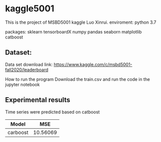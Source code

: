 kaggle5001
===========================
This is the  project of MSBD5001 kaggle Luo Xinrui. 
enviroment:
python 3.7


packages:
sklearn
tensorboardX
numpy
pandas
seaborn
matplotlib
catboost



Dataset:
--------
Data set download link:
https://www.kaggle.com/c/msbd5001-fall2020/leaderboard

How to run the program
Download the train.csv and run the code in the jupyter notebook

Experimental results
------------------------
Time series were predicted based on catboost

| Model  | MSE |
| ------------- | ------------- |
| carboost   | 10.56069  |



